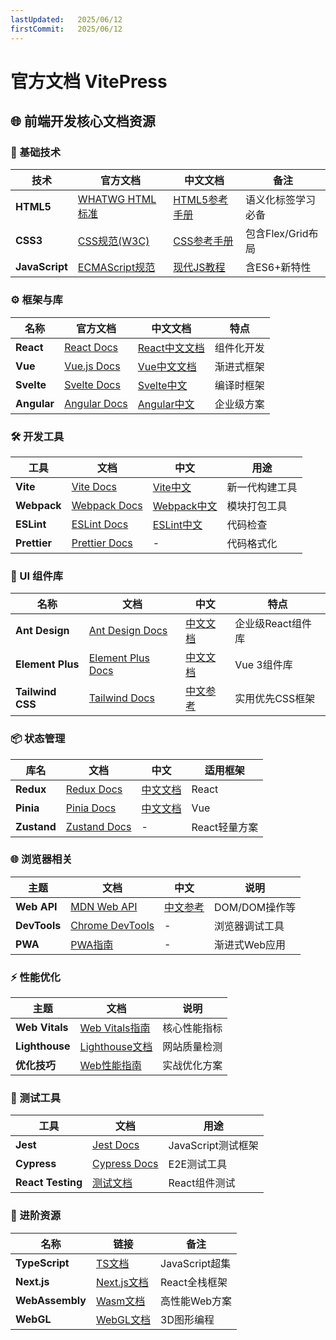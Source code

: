 ```yaml
---
lastUpdated:   2025/06/12
firstCommit:   2025/06/12
---
```



# 官方文档 VitePress 

## 🌐 前端开发核心文档资源

### 🧩 基础技术
| 技术 | 官方文档 | 中文文档 | 备注 |
|------|----------|----------|------|
| **HTML5** | [WHATWG HTML标准](https://html.spec.whatwg.org/) | [HTML5参考手册](https://developer.mozilla.org/zh-CN/docs/Web/HTML) | 语义化标签学习必备 |
| **CSS3** | [CSS规范(W3C)](https://www.w3.org/Style/CSS/) | [CSS参考手册](https://developer.mozilla.org/zh-CN/docs/Web/CSS) | 包含Flex/Grid布局 |
| **JavaScript** | [ECMAScript规范](https://tc39.es/ecma262/) | [现代JS教程](https://zh.javascript.info/) | 含ES6+新特性 |

### ⚙️ 框架与库
| 名称 | 官方文档 | 中文文档 | 特点 |
|------|----------|----------|------|
| **React** | [React Docs](https://react.dev/) | [React中文文档](https://zh-hans.react.dev/) | 组件化开发 |
| **Vue** | [Vue.js Docs](https://vuejs.org/) | [Vue中文文档](https://cn.vuejs.org/) | 渐进式框架 |
| **Svelte** | [Svelte Docs](https://svelte.dev/docs) | [Svelte中文](https://www.sveltejs.cn/) | 编译时框架 |
| **Angular** | [Angular Docs](https://angular.io/docs) | [Angular中文](https://angular.cn/) | 企业级方案 |

### 🛠️ 开发工具
| 工具 | 文档 | 中文 | 用途 |
|------|------|------|------|
| **Vite** | [Vite Docs](https://vitejs.dev/) | [Vite中文](https://cn.vitejs.dev/) | 新一代构建工具 |
| **Webpack** | [Webpack Docs](https://webpack.js.org/) | [Webpack中文](https://webpack.docschina.org/) | 模块打包工具 |
| **ESLint** | [ESLint Docs](https://eslint.org/) | [ESLint中文](https://eslint.nodejs.cn/) | 代码检查 |
| **Prettier** | [Prettier Docs](https://prettier.io/) | - | 代码格式化 |

### 🎨 UI 组件库
| 名称 | 文档 | 中文 | 特点 |
|------|------|------|------|
| **Ant Design** | [Ant Design Docs](https://ant.design/) | [中文文档](https://ant.design/docs/react/introduce-cn) | 企业级React组件库 |
| **Element Plus** | [Element Plus Docs](https://element-plus.org/) | [中文文档](https://element-plus.org/zh-CN/) | Vue 3组件库 |
| **Tailwind CSS** | [Tailwind Docs](https://tailwindcss.com/) | [中文参考](https://www.tailwindcss.cn/) | 实用优先CSS框架 |

### 📦 状态管理
| 库名 | 文档 | 中文 | 适用框架 |
|------|------|------|------|
| **Redux** | [Redux Docs](https://redux.js.org/) | [中文文档](https://cn.redux.js.org/) | React |
| **Pinia** | [Pinia Docs](https://pinia.vuejs.org/) | [中文文档](https://pinia.web3doc.top/) | Vue |
| **Zustand** | [Zustand Docs](https://zustand-demo.pmnd.rs/) | - | React轻量方案 |

### 🌐 浏览器相关
| 主题 | 文档 | 中文 | 说明 |
|------|------|------|------|
| **Web API** | [MDN Web API](https://developer.mozilla.org/en-US/docs/Web/API) | [中文参考](https://developer.mozilla.org/zh-CN/docs/Web/API) | DOM/DOM操作等 |
| **DevTools** | [Chrome DevTools](https://developer.chrome.com/docs/devtools/) | - | 浏览器调试工具 |
| **PWA** | [PWA指南](https://web.dev/progressive-web-apps/) | - | 渐进式Web应用 |

### ⚡ 性能优化
| 主题 | 文档 | 说明 |
|------|------|------|
| **Web Vitals** | [Web Vitals指南](https://web.dev/vitals/) | 核心性能指标 |
| **Lighthouse** | [Lighthouse文档](https://developer.chrome.com/docs/lighthouse/) | 网站质量检测 |
| **优化技巧** | [Web性能指南](https://web.dev/fast/) | 实战优化方案 |

### 🧪 测试工具
| 工具 | 文档 | 用途 |
|------|------|------|
| **Jest** | [Jest Docs](https://jestjs.io/) | JavaScript测试框架 |
| **Cypress** | [Cypress Docs](https://www.cypress.io/) | E2E测试工具 |
| **React Testing** | [测试文档](https://reactjs.org/docs/testing.html) | React组件测试 |

### 🚀 进阶资源
| 名称 | 链接 | 备注 |
|------|------|------|
| **TypeScript** | [TS文档](https://www.typescriptlang.org/docs/) | JavaScript超集 |
| **Next.js** | [Next.js文档](https://nextjs.org/docs) | React全栈框架 |
| **WebAssembly** | [Wasm文档](https://webassembly.org/) | 高性能Web方案 |
| **WebGL** | [WebGL文档](https://webgl2fundamentals.org/) | 3D图形编程 |